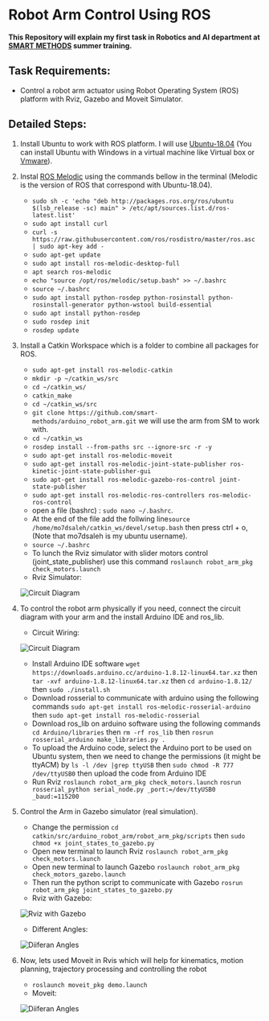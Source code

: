 # Robot Arm Control Using ROS
**This Repository will explain my first task in Robotics and AI department at [SMART METHODS](https://github.com/smart-methods) summer training.**

## Task Requirements: 
  - Control a robot arm actuator using Robot Operating System (ROS) platform with Rviz, Gazebo and Moveit Simulator.  

## Detailed Steps:
  1. Install Ubuntu to work with ROS platform. I will use [Ubuntu-18.04](https://releases.ubuntu.com/18.04.5/) (You can install Ubuntu with Windows in a virtual machine like Virtual box or [Vmware](https://www.youtube.com/watch?v=lIhRkea8LpA)).
  2. Instal [ROS Melodic](http://wiki.ros.org/melodic/Installation/Ubuntu) using the commands bellow in the terminal (Melodic is the version of ROS that correspond with Ubuntu-18.04).
     * `sudo sh -c 'echo "deb http://packages.ros.org/ros/ubuntu $(lsb_release -sc) main" > /etc/apt/sources.list.d/ros-latest.list'`
     * `sudo apt install curl` 
     * `curl -s https://raw.githubusercontent.com/ros/rosdistro/master/ros.asc | sudo apt-key add -`
     * `sudo apt-get update`
     * `sudo apt install ros-melodic-desktop-full`
     * `apt search ros-melodic`
     * `echo "source /opt/ros/melodic/setup.bash" >> ~/.bashrc`
     * `source ~/.bashrc`
     * `sudo apt install python-rosdep python-rosinstall python-rosinstall-generator python-wstool build-essential`
     * `sudo apt install python-rosdep`
     * `sudo rosdep init`
     * `rosdep update`
3. Install a Catkin Workspace which is a folder to combine all packages for ROS.
   * `sudo apt-get install ros-melodic-catkin` 
   * `mkdir -p ~/catkin_ws/src`
   * `cd ~/catkin_ws/` 
   * `catkin_make`
   * `cd ~/catkin_ws/src`
   * `git clone https://github.com/smart-methods/arduino_robot_arm.git` we will use the arm from SM to work with.
   * `cd ~/catkin_ws`
   * `rosdep install --from-paths src --ignore-src -r -y`
   * `sudo apt-get install ros-melodic-moveit`
   * `sudo apt-get install ros-melodic-joint-state-publisher ros-kinetic-joint-state-publisher-gui`
   * `sudo apt-get install ros-melodic-gazebo-ros-control joint-state-publisher`
   * `sudo apt-get install ros-melodic-ros-controllers ros-melodic-ros-control`
   * open a file (bashrc) : `sudo nano ~/.bashrc`.
   * At the end of the file add the follwing line`source /home/mo7dsaleh/catkin_ws/devel/setup.bash` then press ctrl + o, (Note that mo7dsaleh is my ubuntu username).
   * `source ~/.bashrc`
   * To lunch the Rviz simulator with slider motors control (joint_state_publisher) use this command `roslaunch robot_arm_pkg check_motors.launch`
   * Rviz Simulator:
   
   ![Circuit Diagram](https://github.com/mo7ammed-saleh/Robot_Arm_Control_in_ROS/blob/main/Simulation%20imgs/Control%20Arn%20in%20Rviz%20.png)
   
4. To control the robot arm physically if you need, connect the circuit diagram with your arm and the install Arduino IDE and ros_lib.
   * Circuit Wiring:
   
   ![Circuit Diagram](https://github.com/mo7ammed-saleh/Robot_Arm_Control_in_ROS/blob/main/Simulation%20imgs/circuit.png) 
   
   * Install Arduino IDE software `wget https://downloads.arduino.cc/arduino-1.8.12-linux64.tar.xz` then `tar -xvf arduino-1.8.12-linux64.tar.xz` then `cd arduino-1.8.12/` then `sudo ./install.sh`
   * Download rosserial to communicate with arduino using the following commands `sudo apt-get install ros-melodic-rosserial-arduino` then `sudo apt-get install ros-melodic-rosserial`
   * Download ros_lib on arduino software using the following commands `cd Arduino/libraries` then `rm -rf ros_lib` then `rosrun rosserial_arduino make_libraries.py .`
   * To upload the Arduino code, select the Arduino port to be used on Ubuntu system, then we need to change the permissions (it might be ttyACM) by `ls -l /dev |grep ttyUSB` then `sudo chmod -R 777 /dev/ttyUSB0` then upload the code from Arduino IDE
   * Run Rviz `roslaunch robot_arm_pkg check_motors.launch`  `rosrun rosserial_python serial_node.py _port:=/dev/ttyUSB0 _baud:=115200`
  
5. Control the Arm in Gazebo simulator (real simulation).
    * Change the permission `cd catkin/src/arduino_robot_arm/robot_arm_pkg/scripts` then `sudo chmod +x joint_states_to_gazebo.py`
    * Open new terminal to launch Rviz `roslaunch robot_arm_pkg check_motors.launch`
    * Open new terminal to launch Gazebo `roslaunch robot_arm_pkg check_motors_gazebo.launch`
    * Then run the python script to communicate with Gazebo `rosrun robot_arm_pkg joint_states_to_gazebo.py` 
    * Rviz with Gazebo:
    
     ![Rviz with Gazebo](https://github.com/mo7ammed-saleh/Robot_Arm_Control_in_ROS/blob/main/Simulation%20imgs/Rviz%20with%20Gazebo%20Simulator.png)
     
    * Different Angles:
    
     ![Diiferan Angles](https://github.com/mo7ammed-saleh/Robot_Arm_Control_in_ROS/blob/main/Simulation%20imgs/different%20Angles.png)
    
6. Now, lets used Moveit in Rvis which will help for kinematics, motion planning, trajectory processing and controlling the robot 
     * `roslaunch moveit_pkg demo.launch`
     * Moveit:

     ![Diiferan Angles](https://github.com/mo7ammed-saleh/Robot_Arm_Control_in_ROS/blob/main/Simulation%20imgs/Moveit.png)
     
     
